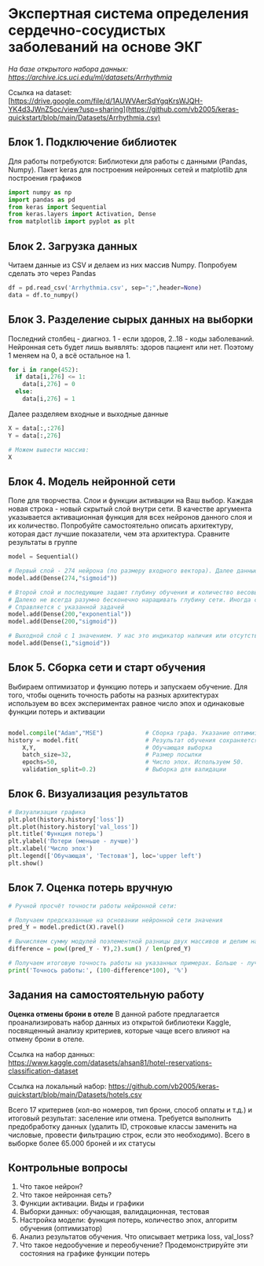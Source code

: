 # Экспертная система определения сердечно-сосудистых заболеваний на основе ЭКГ
*На базе открытого набора данных: https://archive.ics.uci.edu/ml/datasets/Arrhythmia*

Ссылка на dataset:
[https://drive.google.com/file/d/1AUWVAerSdYgqKrsWJQH-YK4d3JWnZ5oc/view?usp=sharing](https://github.com/vb2005/keras-quickstart/blob/main/Datasets/Arrhythmia.csv)

## Блок 1. Подключение библиотек
Для работы потребуются: Библиотеки для работы с данными (Pandas, Numpy). Пакет keras для построения нейронных сетей и matplotlib для построения графиков
``` python
import numpy as np
import pandas as pd
from keras import Sequential
from keras.layers import Activation, Dense
from matplotlib import pyplot as plt
```
## Блок 2. Загрузка данных
Читаем данные из CSV и делаем из них массив Numpy. Попробуем сделать это через Pandas
``` python
df = pd.read_csv('Arrhythmia.csv', sep=";",header=None)
data = df.to_numpy()
```

## Блок 3. Разделение сырых данных на выборки
Последний столбец - диагноз. 1 - если здоров, 2..18 - коды заболеваний. Нейронная сеть будет лишь выявлять: здоров пациент или нет. Поэтому 1 меняем на 0, а всё остальное на 1.

``` python
for i in range(452):
  if data[i,276] <= 1:
    data[i,276] = 0
  else:
    data[i,276] = 1
```

Далее разделяем входные и выходные данные
``` python
X = data[:,:276]
Y = data[:,276]
```

``` python
# Можем вывести массив:
X
```

## Блок 4. Модель нейронной сети
Поле для творчества. Слои и функции активации на Ваш выбор. Каждая новая строка - новый скрытый слой внутри сети. В качестве аргумента указывается активационная функция для всех нейронов данного слоя и их количество. Попробуйте самостоятельно описать архитектуру, которая даст лучшие показатели, чем эта архитектура. Сравните результаты в группе
``` python
model = Sequential()

# Первый слой - 274 нейрона (по размеру входного вектора). Далее данные приводятся при помощи функции активации Sigmoid
model.add(Dense(274,"sigmoid"))

# Второй слой и последующие задают глубину обучения и количество весовых коэффициентов.
# Далеко не всегда разумно бесконечно наращивать глубину сети. Иногда сеть и из 2х слоёв
# Справляется с указанной задачей
model.add(Dense(200,"exponential"))
model.add(Dense(200,"sigmoid"))

# Выходной слой с 1 значением. У нас это индикатор наличия или отсутствия заболевания
model.add(Dense(1,"sigmoid"))
```

## Блок 5. Сборка сети и старт обучения
Выбираем оптимизатор и функцию потерь и запускаем обучение. Для того, чтобы оценить точность работы на разных архитектурах используем во всех экспериментах равное число эпох и одинаковые функции потерь и активации
``` python

model.compile("Adam","MSE")            # Сборка графа. Указание оптимизатора и функции потерь
history = model.fit(                   # Результат обучения сохраняется в переменную history
    X,Y,                               # Обучающая выборка
    batch_size=32,                     # Размер посылки
    epochs=50,                         # Число эпох. Используем 50.
    validation_split=0.2)              # Выборка для валидации
```

## Блок 6. Визуализация результатов
``` python
# Визуализация графика
plt.plot(history.history['loss'])
plt.plot(history.history['val_loss'])
plt.title('Функция потерь')
plt.ylabel('Потери (меньше - лучше)')
plt.xlabel('Число эпох')
plt.legend(['Обучающая', 'Тестовая'], loc='upper left')
plt.show()
```

## Блок 7. Оценка потерь вручную
``` python
# Ручной просчёт точности работы нейронной сети:

# Получаем предсказанные на основании нейронной сети значения
pred_Y = model.predict(X).ravel()

# Вычисляем сумму модулей поэлементной разницы двух массивов и делим на количество примеров
difference = pow((pred_Y - Y),2).sum() / len(pred_Y)

# Получаем итоговую точность работы на указанных примерах. Больше - лучше
print('Точнось работы:', (100-difference*100), '%')
```

## Задания на самостоятельную работу
**Оценка отмены брони в отеле**
В данной работе предлагается проанализировать набор данных из открытой библиотеки Kaggle, посвященный анализу критериев, которые чаще всего влияют на отмену брони в отеле.

Ссылка на набор данных: https://www.kaggle.com/datasets/ahsan81/hotel-reservations-classification-dataset

Ссылка на локальный набор: https://github.com/vb2005/keras-quickstart/blob/main/Datasets/hotels.csv

Всего 17 критериев (кол-во номеров, тип брони, способ оплаты и т.д.) и итоговый результат: заселение или отмена. Требуется выполнить предобработку данных (удалить ID, строковые классы заменить на числовые, провести фильтрацию строк, если это необходимо). Всего в выборке более 65.000 броней и их статусы

## Контрольные вопросы
1. Что такое нейрон?
2. Что такое нейронная сеть?
3. Функции активации. Виды и графики
4. Выборки данных: обучающая, валидационная, тестовая
5. Настройка модели: функция потерь, количество эпох, алгоритм обучения (оптимизатор)
6. Анализ результатов обучения. Что описывает метрика loss, val_loss?
7. Что такое недообучение и переобучение? Продемонстрируйте эти состояния на графике функции потерь
